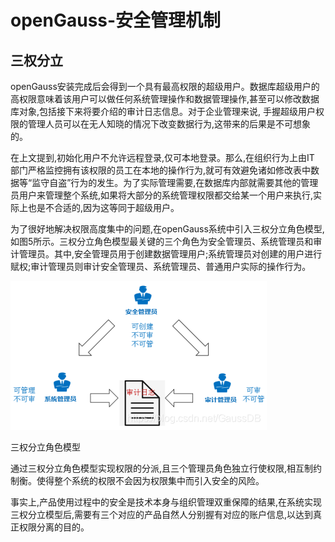# openGauss-安全管理机制



## 三权分立

openGauss安装完成后会得到一个具有最高权限的超级用户。数据库超级用户的高权限意味着该用户可以做任何系统管理操作和数据管理操作,甚至可以修改数据库对象,包括接下来将要介绍的审计日志信息。对于企业管理来说, 手握超级用户权限的管理人员可以在无人知晓的情况下改变数据行为,这带来的后果是不可想象的。

在上文提到,初始化用户不允许远程登录,仅可本地登录。那么,在组织行为上由IT 部门严格监控拥有该权限的员工在本地的操作行为,就可有效避免诸如修改表中数据等“监守自盗”行为的发生。为了实际管理需要,在数据库内部就需要其他的管理员用户来管理整个系统,如果将大部分的系统管理权限都交给某一个用户来执行,实际上也是不合适的,因为这等同于超级用户。

为了很好地解决权限高度集中的问题,在openGauss系统中引入三权分立角色模型,如图5所示。三权分立角色模型最关键的三个角色为安全管理员、系统管理员和审计管理员。其中,安全管理员用于创建数据管理用户;系统管理员对创建的用户进行赋权;审计管理员则审计安全管理员、系统管理员、普通用户实际的操作行为。

![三权分立](https://raw.githubusercontent.com/52chen/imagebed2023/main/2021042510524970.png)

三权分立角色模型

通过三权分立角色模型实现权限的分派,且三个管理员角色独立行使权限,相互制约制衡。使得整个系统的权限不会因为权限集中而引入安全的风险。

事实上,产品使用过程中的安全是技术本身与组织管理双重保障的结果,在系统实现三权分立模型后,需要有三个对应的产品自然人分别握有对应的账户信息,以达到真正权限分离的目的。
